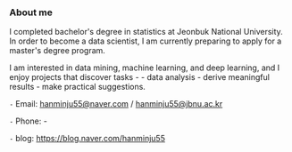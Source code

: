 ### About me

<!--
**hmj555/hmj555** is a ✨ _special_ ✨ repository because its `README.md` (this file) appears on your GitHub profile.

Here are some ideas to get you started:

- 🔭 I’m currently working on ...
- 🌱 I’m currently learning ...
- 👯 I’m looking to collaborate on ...
- 🤔 I’m looking for help with ...
- 💬 Ask me about ...
- 📫 How to reach me: ...
- 😄 Pronouns: ...
- ⚡ Fun fact: ...
-->I completed bachelor's degree in statistics at Jeonbuk National University. In order to become a data scientist, I am currently preparing to apply for a master's degree program.
I am interested in data mining, machine learning, and deep learning, and I enjoy projects that discover tasks - - data analysis - derive meaningful results - make practical suggestions.





`-` Email: hanminju55@naver.com / hanminju55@jbnu.ac.kr

`-` Phone: -

`-` blog: https://blog.naver.com/hanminju55
